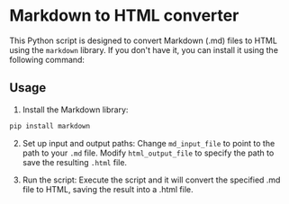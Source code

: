 # Markdown to HTML converter

This Python script is designed to convert Markdown (.md) files to HTML using the `markdown` library. If you don't have it, you can install it using the following command:

## Usage

1. Install the Markdown library:
  ```bash
  pip install markdown
  ```

2. Set up input and output paths:
  Change `md_input_file` to point to the path to your `.md` file.
  Modify `html_output_file` to specify the path to save the resulting `.html` file.

3. Run the script:
  Execute the script and it will convert the specified .md file to HTML, saving the result into a .html file.
